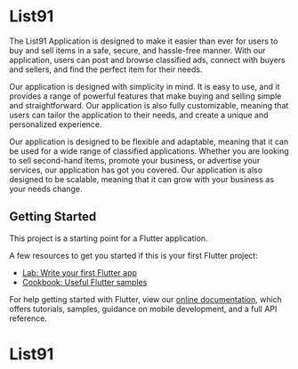# List91

The List91 Application is designed to make it easier than ever for users to buy and sell items in a safe, secure, and hassle-free manner. With our application, users can post and browse classified ads, connect with buyers and sellers, and find the perfect item for their needs.

Our application is designed with simplicity in mind. It is easy to use, and it provides a range of powerful features that make buying and selling simple and straightforward. Our application is also fully customizable, meaning that users can tailor the application to their needs, and create a unique and personalized experience.

Our application is designed to be flexible and adaptable, meaning that it can be used for a wide range of classified applications. Whether you are looking to sell second-hand items, promote your business, or advertise your services, our application has got you covered. Our application is also designed to be scalable, meaning that it can grow with your business as your needs change.

## Getting Started

This project is a starting point for a Flutter application.

A few resources to get you started if this is your first Flutter project:

- [Lab: Write your first Flutter app](https://flutter.dev/docs/get-started/codelab)
- [Cookbook: Useful Flutter samples](https://flutter.dev/docs/cookbook)

For help getting started with Flutter, view our
[online documentation](https://flutter.dev/docs), which offers tutorials,
samples, guidance on mobile development, and a full API reference.
# List91
